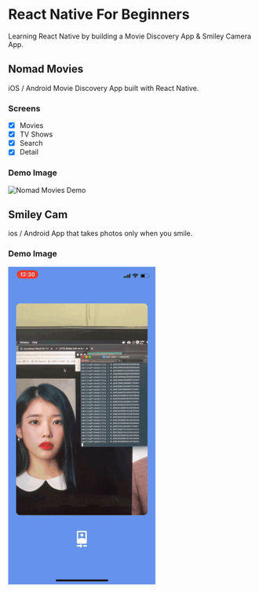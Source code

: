 # React Native For Beginners

Learning React Native by building a Movie Discovery App & Smiley Camera App.

## Nomad Movies

iOS / Android Movie Discovery App built with React Native.

### Screens

-   [x] Movies
-   [x] TV Shows
-   [x] Search
-   [x] Detail

### Demo Image

![Nomad Movies Demo](demo/nomad-movies-demo.gif)

## Smiley Cam

ios / Android App that takes photos only when you smile.

### Demo Image

<img src="/demo/smiley-cam-demo.gif" width="300" height="auto" alt="아직 안만듬"><br>
